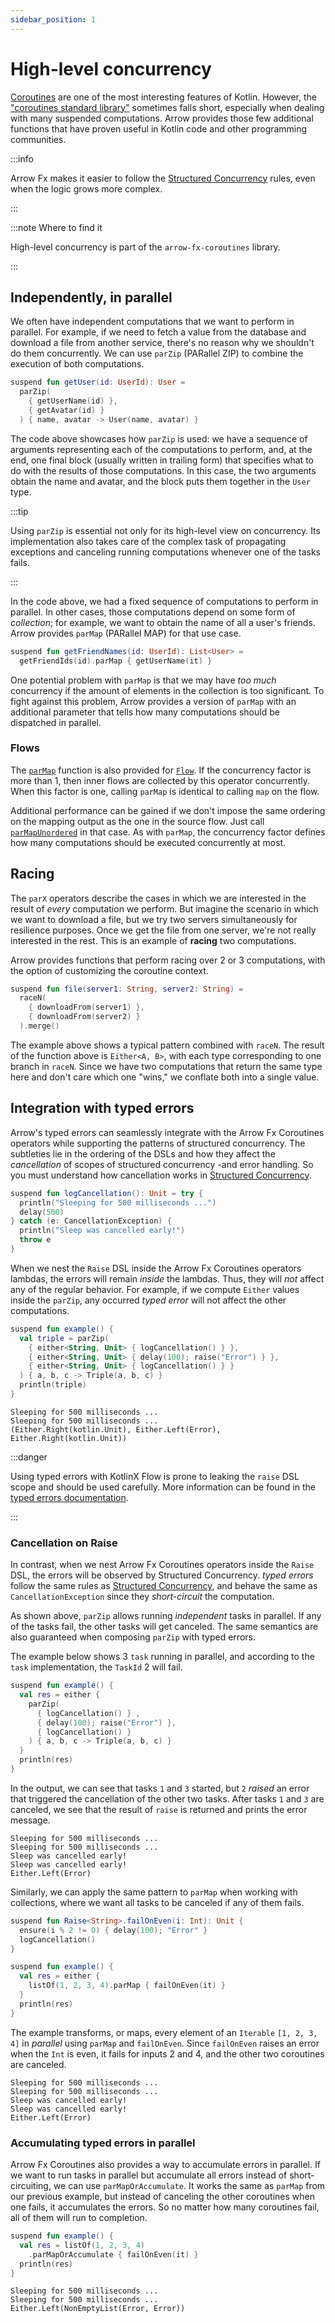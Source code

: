 ```yaml
---
sidebar_position: 1
---
```


# High-level concurrency

<!--- TEST_NAME ParallelTest -->

[Coroutines](https://kotlinlang.org/docs/coroutines-guide.html) are one of the
most interesting features of Kotlin. However, the ["coroutines standard library"](https://kotlinlang.org/api/kotlinx.coroutines/kotlinx-coroutines-core/kotlinx.coroutines/)
sometimes falls short, especially when dealing with many
suspended computations. Arrow provides those few additional functions that have
proven useful in Kotlin code and other programming communities.

:::info

Arrow Fx makes it easier to follow the [Structured Concurrency](https://kotlinlang.org/docs/composing-suspending-functions.html#structured-concurrency-with-async)
rules, even when the logic grows more complex.

:::

:::note Where to find it

High-level concurrency is part of the `arrow-fx-coroutines` library.

:::

## Independently, in parallel

We often have independent computations that we want to perform in parallel.
For example, if we need to fetch a value from the database and download a file
from another service, there's no reason why we shouldn't do them concurrently.
We can use `parZip` (PARallel ZIP) to combine the execution of both computations.

<!--- INCLUDE
import arrow.fx.coroutines.parZip
typealias UserId = Int
data class User(val name: String, val avatar: String)
suspend fun getUserName(id: UserId): String = "$id-name"
suspend fun getAvatar(id: UserId): String = "$id-avatar"
-->
```kotlin
suspend fun getUser(id: UserId): User =
  parZip(
    { getUserName(id) },
    { getAvatar(id) }
  ) { name, avatar -> User(name, avatar) }
```
<!--- KNIT example-parallel-01.kt -->

The code above showcases how `parZip` is used: we have a sequence of arguments
representing each of the computations to perform, and, at the end, one final
block (usually written in trailing form) that specifies what to do with the
results of those computations. In this case, the two arguments obtain the name
and avatar, and the block puts them together in the `User` type.

:::tip

Using `parZip` is essential not only for its high-level view on concurrency.
Its implementation also takes care of the complex task of propagating exceptions
and canceling running computations whenever one of the tasks fails.

:::

In the code above, we had a fixed sequence of computations to perform in parallel.
In other cases, those computations depend on some form of _collection_; for example,
we want to obtain the name of all a user's friends. Arrow provides `parMap` (PARallel MAP)
for that use case.

<!--- INCLUDE
import arrow.fx.coroutines.parMap
typealias UserId = Int
data class User(val name: String)
suspend fun getFriendIds(id: UserId): List<UserId> = listOf(1, 2, 3)
suspend fun getUserName(id: UserId): User = User("$id-name")
-->
```kotlin
suspend fun getFriendNames(id: UserId): List<User> =
  getFriendIds(id).parMap { getUserName(it) }
```
<!--- KNIT example-parallel-02.kt -->

One potential problem with `parMap` is that we may have _too much_ concurrency
if the amount of elements in the collection is too significant. To fight against this
problem, Arrow provides a version of `parMap` with an additional parameter that
tells how many computations should be dispatched in parallel.

### Flows

The [`parMap`](https://apidocs.arrow-kt.io/arrow-fx-coroutines/arrow.fx.coroutines/par-map.html)
function is also provided for [`Flow`](https://kotlinlang.org/api/kotlinx.coroutines/kotlinx-coroutines-core/kotlinx.coroutines.flow/).
If the concurrency factor is more than 1, then inner flows are collected by this operator concurrently.
When this factor is one, calling `parMap` is identical to calling `map` on the flow.

Additional performance can be gained if we don't impose the same ordering on
the mapping output as the one in the source flow. Just call [`parMapUnordered`](https://apidocs.arrow-kt.io/arrow-fx-coroutines/arrow.fx.coroutines/par-map-unordered.html)
in that case. As with `parMap`, the concurrency factor defines how many
computations should be executed concurrently at most.

## Racing

The `parX` operators describe the cases in which we are interested in the result
of _every_ computation we perform. But imagine the scenario in which we want to
download a file, but we try two servers simultaneously for resilience purposes. Once we get the file from one server, we're not really interested in the 
rest. This is an example of **racing** two computations.

Arrow provides functions that perform racing over 2 or 3 computations, with the
option of customizing the coroutine context.

<!--- INCLUDE
import arrow.core.merge
import arrow.fx.coroutines.raceN
suspend fun downloadFrom(url: String): Unit = Unit
-->
```kotlin
suspend fun file(server1: String, server2: String) =
  raceN(
    { downloadFrom(server1) },
    { downloadFrom(server2) }
  ).merge()
```
<!--- KNIT example-parallel-03.kt -->

The example above shows a typical pattern combined with `raceN`.
The result of the function above is `Either<A, B>`, with each type
corresponding to one branch in `raceN`. Since we have two computations that
return the same type here and don't care which one "wins," we conflate both into
a single value.

## Integration with typed errors

Arrow's typed errors can seamlessly integrate with the Arrow Fx Coroutines operators while supporting the patterns of structured concurrency.
The subtleties lie in the ordering of the DSLs and how they affect the _cancellation_ of scopes of structured concurrency -and error handling.
So you must understand how cancellation works in [Structured Concurrency](https://kotlinlang.org/docs/cancellation-and-timeouts.html).

<!--- INCLUDE
import arrow.core.raise.either
import arrow.fx.coroutines.parZip
import kotlinx.coroutines.CancellationException
import kotlinx.coroutines.delay
-->
```kotlin
suspend fun logCancellation(): Unit = try {
  println("Sleeping for 500 milliseconds ...")
  delay(500)
} catch (e: CancellationException) {
  println("Sleep was cancelled early!")
  throw e
}
```

When we nest the `Raise` DSL inside the Arrow Fx Coroutines operators lambdas, the errors will remain _inside_ the lambdas. Thus, they will _not_ affect any of the regular behavior.
For example, if we compute `Either` values inside the `parZip`, any occurred _typed error_ will not affect the other computations. 

```kotlin
suspend fun example() {
  val triple = parZip(
    { either<String, Unit> { logCancellation() } },
    { either<String, Unit> { delay(100); raise("Error") } },
    { either<String, Unit> { logCancellation() } }
  ) { a, b, c -> Triple(a, b, c) }
  println(triple)
}
```
<!--- KNIT example-parallel-04.kt -->

```text
Sleeping for 500 milliseconds ...
Sleeping for 500 milliseconds ...
(Either.Right(kotlin.Unit), Either.Left(Error), Either.Right(kotlin.Unit))
```
<!--- TEST -->

:::danger

Using typed errors with KotlinX Flow is prone to leaking the `raise` DSL scope and should be used carefully.
More information can be found in the [typed errors documentation](../../typed-errors).

:::

### Cancellation on Raise

In contrast, when we nest Arrow Fx Coroutines operators inside the `Raise` DSL, the errors will be observed by Structured Concurrency.
_typed errors_ follow the same rules as [Structured Concurrency](https://kotlinlang.org/docs/cancellation-and-timeouts.html), and behave the same as `CancellationException` since they _short-circuit_ the computation.

As shown above, `parZip` allows running _independent_ tasks in parallel. If any of the tasks fail, the other tasks will get canceled.
The same semantics are also guaranteed when composing `parZip` with typed errors.

The example below shows 3 `task` running in parallel, and according to the `task` implementation, the `TaskId` 2 will fail.

<!--- INCLUDE
import kotlinx.coroutines.delay
import arrow.core.raise.Raise
import arrow.core.raise.either
import arrow.fx.coroutines.parZip
import kotlin.time.Duration.Companion.milliseconds
import kotlin.coroutines.cancellation.CancellationException

suspend fun logCancellation(): Unit = try {
  println("Sleeping for 500 milliseconds ...")
  delay(500)
} catch (e: CancellationException) {
  println("Sleep was cancelled early!")
  throw e
}
-->
```kotlin
suspend fun example() {
  val res = either {
    parZip(
      { logCancellation() } ,
      { delay(100); raise("Error") },
      { logCancellation() }
    ) { a, b, c -> Triple(a, b, c) }
  }
  println(res)
}
```
<!--- KNIT example-parallel-05.kt -->

In the output, we can see that tasks `1` and `3` started, but `2` _raised_ an error that triggered the cancellation of the other two tasks.
After tasks `1` and `3` are canceled, we see that the result of `raise` is returned and prints the error message.

```text
Sleeping for 500 milliseconds ...
Sleeping for 500 milliseconds ...
Sleep was cancelled early!
Sleep was cancelled early!
Either.Left(Error)
```
<!--- TEST -->

Similarly, we can apply the same pattern to `parMap` when working with collections, where we want all tasks to be canceled if any of them fails.

<!--- INCLUDE
import kotlinx.coroutines.delay
import arrow.core.raise.Raise
import arrow.core.raise.either
import arrow.core.raise.ensure
import arrow.fx.coroutines.parMap
import kotlin.coroutines.cancellation.CancellationException

suspend fun logCancellation(): Unit = try {
  println("Sleeping for 500 milliseconds ...")
  delay(500)
} catch (e: CancellationException) {
  println("Sleep was cancelled early!")
  throw e
}
-->
```kotlin
suspend fun Raise<String>.failOnEven(i: Int): Unit {
  ensure(i % 2 != 0) { delay(100); "Error" }
  logCancellation()
}

suspend fun example() {
  val res = either {
    listOf(1, 2, 3, 4).parMap { failOnEven(it) }
  }
  println(res)
}
```
<!--- KNIT example-parallel-06.kt -->

The example transforms, or maps, every element of an `Iterable` `[1, 2, 3, 4]` in _parallel_ using `parMap` and `failOnEven`.
Since `failOnEven` raises an error when the `Int` is even, it fails for inputs 2 and 4, and the other two coroutines are canceled.

```text
Sleeping for 500 milliseconds ...
Sleeping for 500 milliseconds ...
Sleep was cancelled early!
Sleep was cancelled early!
Either.Left(Error)
```
<!--- TEST -->

### Accumulating typed errors in parallel

Arrow Fx Coroutines also provides a way to accumulate errors in parallel.
If we want to run tasks in parallel but accumulate all errors instead of short-circuiting, we can use `parMapOrAccumulate`.
It works the same as `parMap` from our previous example, but instead of canceling the other coroutines when one fails, it accumulates the errors.
So no matter how many coroutines fail, all of them will run to completion.

```kotlin
suspend fun example() {
  val res = listOf(1, 2, 3, 4)
    .parMapOrAccumulate { failOnEven(it) }
  println(res)
}
```

```text
Sleeping for 500 milliseconds ...
Sleeping for 500 milliseconds ...
Either.Left(NonEmptyList(Error, Error))
```
